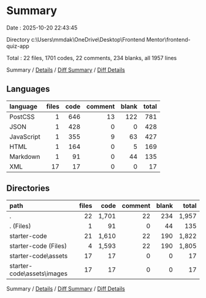 # Summary

Date : 2025-10-20 22:43:45

Directory c:\\Users\\mmdak\\OneDrive\\Desktop\\Frontend Mentor\\frontend-quiz-app

Total : 22 files,  1701 codes, 22 comments, 234 blanks, all 1957 lines

Summary / [Details](details.md) / [Diff Summary](diff.md) / [Diff Details](diff-details.md)

## Languages
| language | files | code | comment | blank | total |
| :--- | ---: | ---: | ---: | ---: | ---: |
| PostCSS | 1 | 646 | 13 | 122 | 781 |
| JSON | 1 | 428 | 0 | 0 | 428 |
| JavaScript | 1 | 355 | 9 | 63 | 427 |
| HTML | 1 | 164 | 0 | 5 | 169 |
| Markdown | 1 | 91 | 0 | 44 | 135 |
| XML | 17 | 17 | 0 | 0 | 17 |

## Directories
| path | files | code | comment | blank | total |
| :--- | ---: | ---: | ---: | ---: | ---: |
| . | 22 | 1,701 | 22 | 234 | 1,957 |
| . (Files) | 1 | 91 | 0 | 44 | 135 |
| starter-code | 21 | 1,610 | 22 | 190 | 1,822 |
| starter-code (Files) | 4 | 1,593 | 22 | 190 | 1,805 |
| starter-code\\assets | 17 | 17 | 0 | 0 | 17 |
| starter-code\\assets\\images | 17 | 17 | 0 | 0 | 17 |

Summary / [Details](details.md) / [Diff Summary](diff.md) / [Diff Details](diff-details.md)